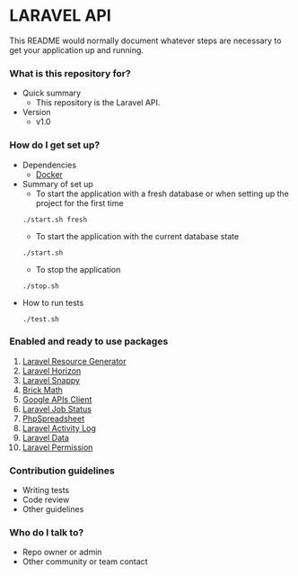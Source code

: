 # LARAVEL API #

This README would normally document whatever steps are necessary to get your application up and running.

### What is this repository for? ###

* Quick summary
    * This repository is the Laravel API.
* Version
    * v1.0

### How do I get set up? ###

* Dependencies
    * [Docker](https://docs.docker.com/get-docker/)
* Summary of set up
    * To start the application with a fresh database or when setting up the project for the first time
    ```
    ./start.sh fresh
    ```
    * To start the application with the current database state
    ```
    ./start.sh
    ```
    * To stop the application
    ```
    ./stop.sh
    ```
* How to run tests
    ```
    ./test.sh
    ```

### Enabled and ready to use packages ###

1. [Laravel Resource Generator](https://github.com/jaylordibe/laravel-resource-generator)
2. [Laravel Horizon](https://laravel.com/docs/8.x/horizon)
3. [Laravel Snappy](https://github.com/barryvdh/laravel-snappy)
4. [Brick Math](https://github.com/brick/math)
5. [Google APIs Client](https://github.com/googleapis/google-api-php-client)
6. [Laravel Job Status](https://github.com/imTigger/laravel-job-status)
7. [PhpSpreadsheet](https://github.com/PHPOffice/PhpSpreadsheet)
8. [Laravel Activity Log](https://github.com/spatie/laravel-activitylog)
9. [Laravel Data](https://github.com/spatie/laravel-data)
10. [Laravel Permission](https://github.com/spatie/laravel-permission)

### Contribution guidelines ###

* Writing tests
* Code review
* Other guidelines

### Who do I talk to? ###

* Repo owner or admin
* Other community or team contact
